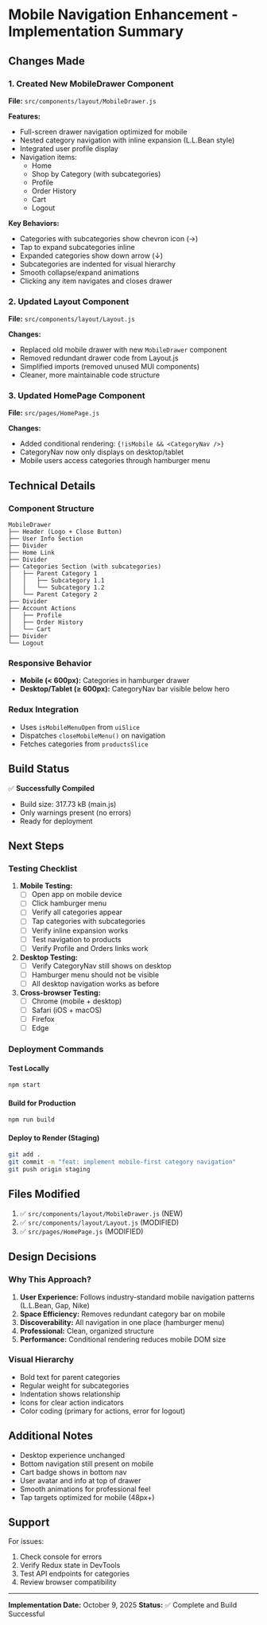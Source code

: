 # Mobile Navigation Enhancement - Implementation Summary

## Changes Made

### 1. Created New MobileDrawer Component
**File:** `src/components/layout/MobileDrawer.js`

**Features:**
- Full-screen drawer navigation optimized for mobile
- Nested category navigation with inline expansion (L.L.Bean style)
- Integrated user profile display
- Navigation items:
  - Home
  - Shop by Category (with subcategories)
  - Profile
  - Order History
  - Cart
  - Logout

**Key Behaviors:**
- Categories with subcategories show chevron icon (→)
- Tap to expand subcategories inline
- Expanded categories show down arrow (↓)
- Subcategories are indented for visual hierarchy
- Smooth collapse/expand animations
- Clicking any item navigates and closes drawer

### 2. Updated Layout Component
**File:** `src/components/layout/Layout.js`

**Changes:**
- Replaced old mobile drawer with new `MobileDrawer` component
- Removed redundant drawer code from Layout.js
- Simplified imports (removed unused MUI components)
- Cleaner, more maintainable code structure

### 3. Updated HomePage Component
**File:** `src/pages/HomePage.js`

**Changes:**
- Added conditional rendering: `{!isMobile && <CategoryNav />}`
- CategoryNav now only displays on desktop/tablet
- Mobile users access categories through hamburger menu

## Technical Details

### Component Structure
```
MobileDrawer
├── Header (Logo + Close Button)
├── User Info Section
├── Divider
├── Home Link
├── Divider
├── Categories Section (with subcategories)
│   ├── Parent Category 1
│   │   ├── Subcategory 1.1
│   │   └── Subcategory 1.2
│   └── Parent Category 2
├── Divider
├── Account Actions
│   ├── Profile
│   ├── Order History
│   └── Cart
├── Divider
└── Logout
```

### Responsive Behavior
- **Mobile (< 600px):** Categories in hamburger drawer
- **Desktop/Tablet (≥ 600px):** CategoryNav bar visible below hero

### Redux Integration
- Uses `isMobileMenuOpen` from `uiSlice`
- Dispatches `closeMobileMenu()` on navigation
- Fetches categories from `productsSlice`

## Build Status
✅ **Successfully Compiled**
- Build size: 317.73 kB (main.js)
- Only warnings present (no errors)
- Ready for deployment

## Next Steps

### Testing Checklist
1. **Mobile Testing:**
   - [ ] Open app on mobile device
   - [ ] Click hamburger menu
   - [ ] Verify all categories appear
   - [ ] Tap categories with subcategories
   - [ ] Verify inline expansion works
   - [ ] Test navigation to products
   - [ ] Verify Profile and Orders links work

2. **Desktop Testing:**
   - [ ] Verify CategoryNav still shows on desktop
   - [ ] Hamburger menu should not be visible
   - [ ] All desktop navigation works as before

3. **Cross-browser Testing:**
   - [ ] Chrome (mobile + desktop)
   - [ ] Safari (iOS + macOS)
   - [ ] Firefox
   - [ ] Edge

### Deployment Commands

#### Test Locally
```bash
npm start
```

#### Build for Production
```bash
npm run build
```

#### Deploy to Render (Staging)
```bash
git add .
git commit -m "feat: implement mobile-first category navigation"
git push origin staging
```

## Files Modified
1. ✅ `src/components/layout/MobileDrawer.js` (NEW)
2. ✅ `src/components/layout/Layout.js` (MODIFIED)
3. ✅ `src/pages/HomePage.js` (MODIFIED)

## Design Decisions

### Why This Approach?
1. **User Experience:** Follows industry-standard mobile navigation patterns (L.L.Bean, Gap, Nike)
2. **Space Efficiency:** Removes redundant category bar on mobile
3. **Discoverability:** All navigation in one place (hamburger menu)
4. **Professional:** Clean, organized structure
5. **Performance:** Conditional rendering reduces mobile DOM size

### Visual Hierarchy
- Bold text for parent categories
- Regular weight for subcategories
- Indentation shows relationship
- Icons for clear action indicators
- Color coding (primary for actions, error for logout)

## Additional Notes

- Desktop experience unchanged
- Bottom navigation still present on mobile
- Cart badge shows in bottom nav
- User avatar and info at top of drawer
- Smooth animations for professional feel
- Tap targets optimized for mobile (48px+)

## Support

For issues:
1. Check console for errors
2. Verify Redux state in DevTools
3. Test API endpoints for categories
4. Review browser compatibility

---
**Implementation Date:** October 9, 2025
**Status:** ✅ Complete and Build Successful
